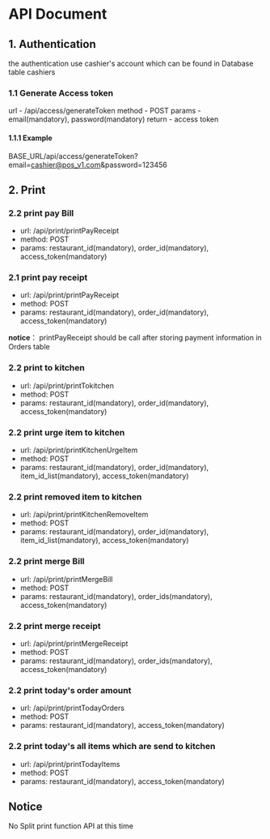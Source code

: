 # API Document

## 1. Authentication
the authentication use cashier's account which can be found in Database table cashiers

### 1.1 Generate Access token
  url - /api/access/generateToken
  method - POST
  params - email(mandatory), password(mandatory)
  return - access token

#### 1.1.1 Example
BASE_URL/api/access/generateToken?email=cashier@pos_v1.com&password=123456

## 2. Print
### 2.2 print pay Bill
- url: /api/print/printPayReceipt
- method: POST
- params: restaurant_id(mandatory), order_id(mandatory), access_token(mandatory)

### 2.1 print pay receipt
- url: /api/print/printPayReceipt
- method: POST
- params: restaurant_id(mandatory), order_id(mandatory), access_token(mandatory)

**notice**： printPayReceipt should be call after storing payment information in Orders table

### 2.2 print to kitchen
- url: /api/print/printTokitchen
- method: POST
- params: restaurant_id(mandatory), order_id(mandatory), access_token(mandatory)

### 2.2 print urge item to kitchen
- url: /api/print/printKitchenUrgeItem
- method: POST
- params: restaurant_id(mandatory), order_id(mandatory), item_id_list(mandatory), access_token(mandatory)

### 2.2 print removed item to kitchen
- url: /api/print/printKitchenRemoveItem
- method: POST
- params: restaurant_id(mandatory), order_id(mandatory), item_id_list(mandatory), access_token(mandatory)

### 2.2 print merge Bill
- url: /api/print/printMergeBill
- method: POST
- params: restaurant_id(mandatory), order_ids(mandatory), access_token(mandatory)

### 2.2 print merge receipt
- url: /api/print/printMergeReceipt
- method: POST
- params: restaurant_id(mandatory), order_ids(mandatory), access_token(mandatory)

### 2.2 print today's order amount
- url: /api/print/printTodayOrders
- method: POST
- params: restaurant_id(mandatory), access_token(mandatory)

### 2.2 print today's all items which are send to kitchen
- url: /api/print/printTodayItems
- method: POST
- params: restaurant_id(mandatory), access_token(mandatory)


## Notice
No Split print function API at this time

